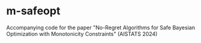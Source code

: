 # m-safeopt
Accompanying code for the paper "No-Regret Algorithms for Safe Bayesian Optimization with Monotonicity Constraints" (AISTATS 2024)
